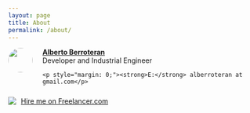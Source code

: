 ```yaml
---
layout: page
title: About
permalink: /about/
---
```


<div>
<a href="https://www.freelancer.com/affiliates/email/16964365/"><img src="https://cdn2.f-cdn.com/ppic/37651219/logo/16964365/profile_logo_16964365.jpg" style="float: left; margin-right: 20px; margin-bottom:10px; width:50px; max-height: 50px; border-radius: 50%;"></a>
<div style="min-height:40px;">
    <a style="text-decoration: underline; font-weight: bold;" href="https://www.freelancer.com/affiliates/email/16964365/">Alberto Berroteran</a>
    <p style="margin: 0;margin-bottom: 6px; white-space: nowrap;overflow: hidden">Developer and Industrial Engineer</p>


    <p style="margin: 0;"><strong>E:</strong> alberroteran at gmail.com</p>
</div>
<img src="https://www.freelancer.com/static/css/images/landingpage/hireme-widget-builder/fl-bird-icon.png" style="clear:left;float:left;margin: 10px 0;">
<a href="https://www.freelancer.com/affiliates/email/16964365/" style="display: block;text-decoration: underline;margin: 10px 0 10px 10px;vertical-align: middle;height: 21px;float: left">Hire me on Freelancer.com</a>
<img src="//t.flnwdgt.com/1px.gif?username=alberroteran&amp;en=externalHireme&amp;method=img&amp;label=hiremeEmailImpression&amp;ip=186.95.28.151&amp;type=emailSignature" alt="" style="float:left;">


</div>
<br>
